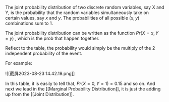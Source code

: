 
The joint probability distribution of two discrete random variables, say X and Y, is the probability that the random variables simultaneously take on certain values, say $x$ and $y$. The probabilities of all possible $(x, y)$ combinations sum to $1$. 

The joint probability distribution can be written as the function $Pr(X = x, Y = y)$ , which is the prob that happen together.

Reflect to the table, the probability would simply be the multiply of the 2 independent probability of the event. 

For example:

![[截屏2023-08-23 14.42.19.png]]

In this table, it is easily to tell that, $Pr(X=0, Y=1)=0.15$ and so on. And next we lead in the [[Marginal Probability Distribution]], it is just the adding up from the [[Joint Distribution]].